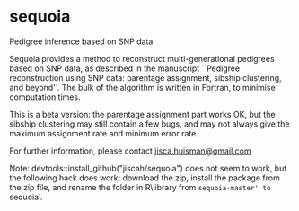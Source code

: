 # sequoia
Pedigree inference based on SNP data

Sequoia provides a method to reconstruct multi-generational pedigrees based on SNP data, as described in the manuscript ``Pedigree reconstruction using SNP data: parentage assignment, sibship clustering, and beyond''. The bulk of the algorithm is written in Fortran, to minimise computation times.

This is a beta version: the parentage assignment part works OK, but the sibship clustering may still contain a few bugs, and may not always give the maximum assignment rate and minimum error rate.

For further information, please contact  jisca.huisman@gmail.com


Note: devtools::install_github("jiscah/sequoia")  does not seem to work, but the following hack does work: download the zip, install the package from the zip file, and rename the folder in R\library from `sequoia-master' to `sequoia'.
